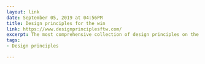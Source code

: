 ```yaml
---
layout: link
date: September 05, 2019 at 04:56PM
title: Design principles for the win
link: https://www.designprinciplesftw.com/
excerpt: The most comprehensive collection of design principles on the Internet.
tags:
- Design principles

---
```

